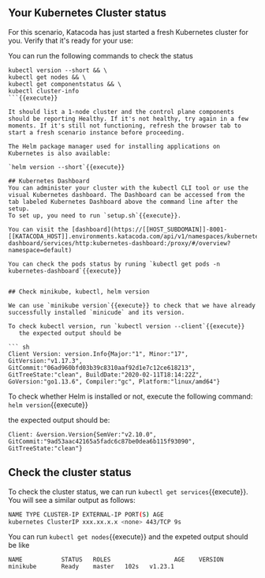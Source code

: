 ## Your Kubernetes Cluster status

For this scenario, Katacoda has just started a fresh Kubernetes cluster for you. Verify that it's ready for your use:

You can run the following commands to check the status

```
kubectl version --short && \
kubectl get nodes && \
kubectl get componentstatus && \
kubectl cluster-info
```{{execute}}

It should list a 1-node cluster and the control plane components should be reporting Healthy. If it's not healthy, try again in a few moments. If it's still not functioning, refresh the browser tab to start a fresh scenario instance before proceeding.

The Helm package manager used for installing applications on Kubernetes is also available:

`helm version --short`{{execute}}

## Kubernetes Dashboard
You can administer your cluster with the kubectl CLI tool or use the visual Kubernetes dashboard. The Dashboard can be accessed from the tab labeled Kubernetes Dashboard above the command line after the setup. 
To set up, you need to run `setup.sh`{{execute}}.

You can visit the [dashboard](https://[[HOST_SUBDOMAIN]]-8001-[[KATACODA_HOST]].environments.katacoda.com/api/v1/namespaces/kubernetes-dashboard/services/http:kubernetes-dashboard:/proxy/#/overview?namespace=default)

You can check the pods status by runing `kubectl get pods -n kubernetes-dashboard`{{execute}}


## Check minikube, kubectl, helm version

We can use `minikube version`{{execute}} to check that we have already successfully installed `minicude` and its version.

To check kubectl version, run `kubectl version --client`{{execute}}
   the expected output should be

``` sh
Client Version: version.Info{Major:"1", Minor:"17", GitVersion:"v1.17.3", GitCommit:"06ad960bfd03b39c8310aaf92d1e7c12ce618213", GitTreeState:"clean", BuildDate:"2020-02-11T18:14:22Z", GoVersion:"go1.13.6", Compiler:"gc", Platform:"linux/amd64"}
```

To check whether Helm is installed or not, execute the following command:
`helm version`{{execute}}

the expected output should be:
```
Client: &version.Version{SemVer:"v2.10.0", GitCommit:"9ad53aac42165a5fadc6c87be0dea6b115f93090", GitTreeState:"clean"}
```

## Check the cluster status

To check the cluster status, we can run `kubectl get services`{{execute}}. You will see a similar output as follows:

```sh
NAME TYPE CLUSTER-IP EXTERNAL-IP PORT(S) AGE
kubernetes ClusterIP xxx.xx.x.x <none> 443/TCP 9s
```

You can run `kubectl get nodes`{{execute}} and the expeted output should be like
```
NAME           STATUS   ROLES                  AGE    VERSION
minikube       Ready    master   102s   v1.23.1
```